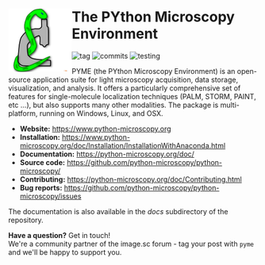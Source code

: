 # <img alt="PYME" src="PYME/resources/icons/pymeLogo.png" style="float:left"> The PYthon Microscopy Environment

![tag](https://img.shields.io/github/v/tag/python-microscopy/python-microscopy?sort=semver&logo=github)
![commits](https://img.shields.io/github/commit-activity/m/python-microscopy/python-microscopy?logo=github)
![testing](https://img.shields.io/azure-devops/tests/davidbaddeleynz/pyme-ci/2/master?logo=azuredevops)

PYME (the PYthon Microscopy Environment) is an open-source application suite for light microscopy acquisition, data storage, visualization, and analysis. It offers a particularly comprehensive set of features for single-molecule localization techniques (PALM, STORM, PAINT, etc ...), but also supports many other modalities. The package is multi-platform, running on Windows, Linux, and OSX.

<!-- ![license](https://img.shields.io/github/license/python-microscopy/python-microscopy) -->
<!--![conda](https://img.shields.io/conda/v/david_baddeley/python-microscopy.svg)
![plat](https://img.shields.io/conda/pn/david_baddeley/python-microscopy.svg)-->

- **Website:** https://www.python-microscopy.org
- **Installation:** https://www.python-microscopy.org/doc/Installation/InstallationWithAnaconda.html
- **Documentation:** https://python-microscopy.org/doc/
- **Source code:** https://github.com/python-microscopy/python-microscopy/
- **Contributing:** https://python-microscopy.org/doc/Contributing.html
- **Bug reports:** https://github.com/python-microscopy/python-microscopy/issues

The documentation is also available in the *docs* subdirectory of the repository.

**Have a question?** Get in touch! \
We're a community partner of the image.sc forum - tag your post with `pyme` and we'll be happy to support you.
